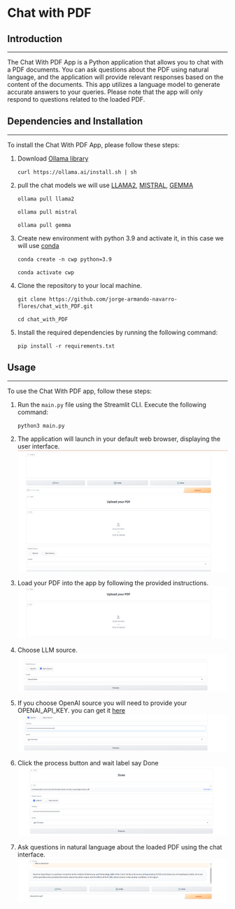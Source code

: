 # Chat with PDF

## Introduction
------------
The Chat With PDF App is a Python application that allows you to chat with a PDF documents. You can ask questions about the PDF using natural language, and the application will provide relevant responses based on the content of the documents. This app utilizes a language model to generate accurate answers to your queries. Please note that the app will only respond to questions related to the loaded PDF.

## Dependencies and Installation
----------------------------
To install the Chat With PDF App, please follow these steps:
1. Download [Ollama library](https://github.com/jmorganca/ollama)
   ```
   curl https://ollama.ai/install.sh | sh
   ```
2. pull the chat models we will use [LLAMA2](https://ollama.ai/library/llama2), [MISTRAL](https://ollama.ai/library/mistral), [GEMMA](https://ollama.ai/library/gemma)
   ```
   ollama pull llama2
   ```
   ```
   ollama pull mistral
   ```
   ```
   ollama pull gemma
   ```
3. Create new environment with python 3.9 and activate it, in this case we will use [conda](https://www.anaconda.com/download)
   ```
   conda create -n cwp python=3.9
   ```
   ```
   conda activate cwp
   ```


4. Clone the repository to your local machine.
   ```
   git clone https://github.com/jorge-armando-navarro-flores/chat_with_PDF.git
   ```
   ```
   cd chat_with_PDF
   ```

5. Install the required dependencies by running the following command:
   ```
   pip install -r requirements.txt
   ```


## Usage
-----
To use the Chat With PDF app, follow these steps:

1. Run the `main.py` file using the Streamlit CLI. Execute the following command:
   ```
   python3 main.py
   ```

2. The application will launch in your default web browser, displaying the user interface.
![Upload PDF](./screenshots/cwp_interface.png)

3. Load your PDF into the app by following the provided instructions.
![Upload PDF](./screenshots/cwp_upload.png)

4. Choose LLM source.
![Upload PDF](./screenshots/cwp_cos.png)

5. If you choose OpenAI source you will need to provide your OPENAI_API_KEY. you can get it [here](https://openai.com/blog/openai-api)
![Upload PDF](./screenshots/cwp_coa.png)

6. Click the process button and wait label say Done
![Upload PDF](./screenshots/cwp_done.png)

7. Ask questions in natural language about the loaded PDF using the chat interface.
![Ask to PDF](./screenshots/cwp_ask.png)
